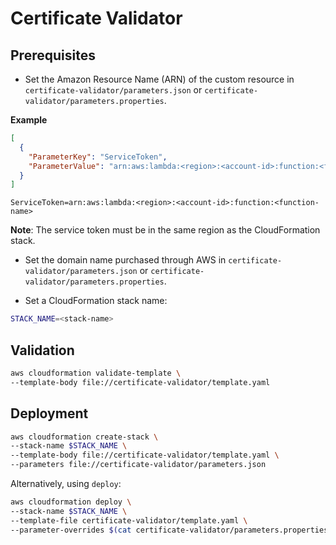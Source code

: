 # Certificate Validator

## Prerequisites

- Set the Amazon Resource Name (ARN) of the custom resource in `certificate-validator/parameters.json` or `certificate-validator/parameters.properties`.

**Example**

```json
[
  {
    "ParameterKey": "ServiceToken",
    "ParameterValue": "arn:aws:lambda:<region>:<account-id>:function:<function-name>"
  }
]
```

```properties
ServiceToken=arn:aws:lambda:<region>:<account-id>:function:<function-name>
```

**Note**: The service token must be in the same region as the CloudFormation stack.

- Set the domain name purchased through AWS in `certificate-validator/parameters.json` or `certificate-validator/parameters.properties`.

- Set a CloudFormation stack name:

```bash
STACK_NAME=<stack-name>
```

## Validation

```bash
aws cloudformation validate-template \
--template-body file://certificate-validator/template.yaml
```

## Deployment

```bash
aws cloudformation create-stack \
--stack-name $STACK_NAME \
--template-body file://certificate-validator/template.yaml \
--parameters file://certificate-validator/parameters.json
```

Alternatively, using `deploy`:

```bash
aws cloudformation deploy \
--stack-name $STACK_NAME \
--template-file certificate-validator/template.yaml \
--parameter-overrides $(cat certificate-validator/parameters.properties)
```
